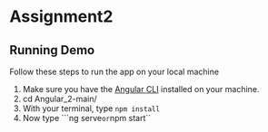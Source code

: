 # Assignment2

Running Demo
--------------------------
Follow these steps to run the app on your local machine
 
 1. Make sure you have the [Angular CLI](https://angular.io) installed on your machine.
 2. cd Angular_2-main/
 3. With your terminal, type ```npm install```
 4. Now type ```ng serve` or `npm start``

